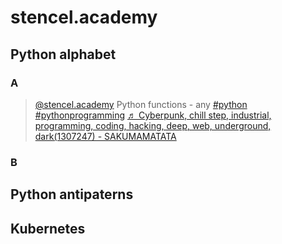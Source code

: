 # stencel.academy

## Python alphabet
### A

<blockquote class="tiktok-embed" cite="https://www.tiktok.com/@stencel.academy/video/7278032659626921248" data-video-id="7278032659626921248" style="max-width: 605px;min-width: 325px;" > <section> <a target="_blank" title="@stencel.academy" href="https://www.tiktok.com/@stencel.academy?refer=embed">@stencel.academy</a> Python functions - any <a title="python" target="_blank" href="https://www.tiktok.com/tag/python?refer=embed">#python</a> <a title="pythonprogramming" target="_blank" href="https://www.tiktok.com/tag/pythonprogramming?refer=embed">#pythonprogramming</a> <a target="_blank" title="♬ Cyberpunk, chill step, industrial, programming, coding, hacking, deep, web, underground, dark(1307247) - SAKUMAMATATA" href="https://www.tiktok.com/music/Cyberpunk-chill-step-industrial-programming-coding-hacking-deep-web-underground-dark-1307247-7146264330101590018?refer=embed">♬ Cyberpunk, chill step, industrial, programming, coding, hacking, deep, web, underground, dark(1307247) - SAKUMAMATATA</a> </section> </blockquote> <script async src="https://www.tiktok.com/embed.js"></script>


### B

## Python antipaterns

## Kubernetes